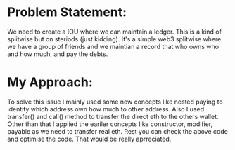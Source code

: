 # Problem Statement:
We need to create a IOU where we can maintain a ledger. This is a kind of splitwise but on steriods (just kidding). It's a simple web3 splitwise where we have a group of friends and we maintian a record that who owns who and how much, and pay the debts.

# My Approach:
To solve this issue I mainly used some new concepts like nested paying to identify which address own how much to other address. Also I used transfer() and call() method to transfer the direct eth to the others wallet. Other than that I applied the eariler concepts like constructor, modifier, payable as we need to transfer real eth. Rest you can check the above code and optimise the code. That would be really aprreciated.